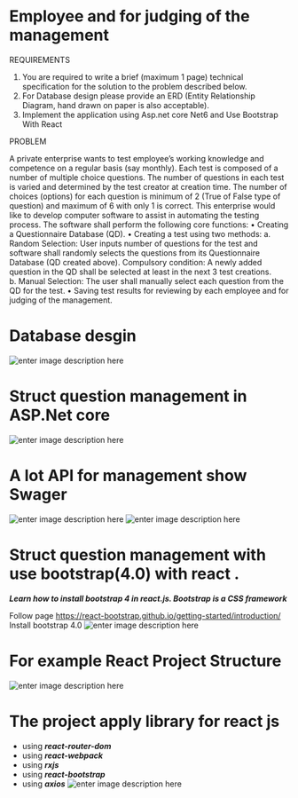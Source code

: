 
# Employee and for judging of the management
REQUIREMENTS
1.	You are required to write a brief (maximum 1 page) technical specification for the solution to the problem described below.
2.	For Database design please provide an ERD (Entity Relationship Diagram, hand drawn on paper is also acceptable).
3.	Implement the application using Asp.net core Net6 and Use Bootstrap With React 


PROBLEM

A private enterprise wants to test employee’s working knowledge and competence on a regular basis (say monthly). Each test is composed of a number of multiple choice questions. The number of questions in each test is varied and determined by the test creator at creation time. The number of choices (options) for each question is minimum of 2 (True of False type of question) and maximum of 6 with only 1 is correct. This enterprise would like to develop computer software to assist in automating the testing process. The software shall perform the following core functions:
•	Creating a Questionnaire Database (QD).
•	Creating a test using two methods:
a.	Random Selection: User inputs number of questions for the test and software shall randomly selects the questions from its Questionnaire Database (QD created above). Compulsory condition: A newly added question in the QD shall be selected at least in the next 3 test creations.  
b.	Manual Selection: The user shall manually select each question from the QD for the test.
•	Saving test results for reviewing by each employee and for judging of the management.

# Database desgin 
![enter image description here](https://github.com/thanhlong2803/update-image/blob/main/image4/test_question.png)

# Struct question management in ASP.Net core
![enter image description here](https://github.com/thanhlong2803/update-image/blob/main/image4/struct_question.png)
# A lot API for management show Swager
![enter image description here](https://github.com/thanhlong2803/update-image/blob/main/image4/swager_question_3.png)
![enter image description here](https://github.com/thanhlong2803/update-image/blob/main/image4/swager_question_4.png)
# Struct question management with use bootstrap(4.0) with react .
***Learn how to install bootstrap 4 in react.js. Bootstrap is a CSS framework***

Follow page https://react-bootstrap.github.io/getting-started/introduction/
Install bootstrap 4.0
![enter image description here](https://github.com/thanhlong2803/update-image/blob/main/image4/setup-bootstrap.png)
# For example React Project Structure
![enter image description here](https://github.com/thanhlong2803/update-image/blob/main/image4/struct-react.png)
# The project apply library for react js
 - using ***react-router-dom***
 - using ***react-webpack***
 - using ***rxjs***
 - using ***react-bootstrap***
 - using ***axios***
![enter image description here](https://github.com/thanhlong2803/update-image/blob/main/image4/show-users-test.png)
